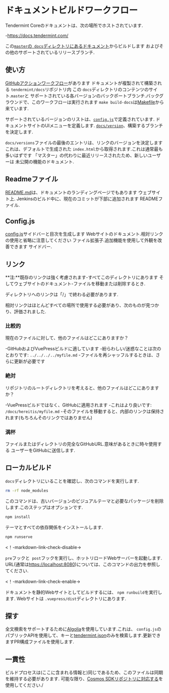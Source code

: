 # ドキュメントビルドワークフロー

Tendermint Coreのドキュメントは、次の場所でホストされています.

-<https://docs.tendermint.com/>

この[`master`の` docs`ディレクトリにあるドキュメント](https://github.com/tendermint/tendermint/tree/master/docs)からビルドします
およびその他のサポートされているリリースブランチ.

## 使い方

[GitHubアクションワークフロー](https://github.com/tendermint/docs/actions/workflows/deployment.yml)があります
ドキュメントが複製されて構築される `tendermint/docs`リポジトリ内
この `docs`ディレクトリのコンテンツのサイト.`master`と
サポートされている各バージョンのバックポートブランチ.バックグラウンドで、このワークフローは実行されます
`make build-docs`は[Makefile](../Makefile#L214)から来ています.

サポートされているバージョンのリストは、[`config.js`](./.vuepress/config.js)で定義されています.
ドキュメントサイトのUIメニューを定義します.
[`docs/version`](./versions)、構築するブランチを決定します.

`docs/versions`ファイルの最後のエントリは、リンクのバージョンを決定します
これは、デフォルトで生成された `index.html`から取得されます.これは通常最も多いはずです
「マスター」の代わりに最近リリースされたため、新しいユーザーは
未公開の機能のドキュメント.

## Readmeファイル

[README.md](./README.md)は、ドキュメントのランディングページでもあります
ウェブサイト上. Jenkinsのビルド中に、現在のコミットが下部に追加されます
READMEファイル.

## Config.js

[config.js](./.vuepress/config.js)サイドバーと目次を生成します
Webサイトのドキュメント.相対リンクの使用と省略に注意してください
ファイル拡張子.追加機能を使用して外観を改善できます
サイドバー.

## リンク

**注:**既存のリンクは強く考慮されます-すべてこのディレクトリにあります
そしてウェブサイトのドキュメント-ファイルを移動または削除するとき.

ディレクトリへのリンクは「/」で終わる必要があります.

相対リンクはほとんどすべての場所で使用する必要があり、次のものが見つかり、評価されました.

### 比較的

現在のファイルに対して、他のファイルはどこにありますか？

-GitHubおよびVuePressビルドに適しています
-紛らわしい/迷惑なことは次のとおりです: `../../../../myfile.md`
-ファイルを再シャッフルするときは、さらに更新が必要です

### 絶対

リポジトリのルートディレクトリを考えると、他のファイルはどこにありますか？

-VuePressビルドではなく、GitHubに適用されます
-これはより良いです: `/docs/hereitis/myfile.md`
-そのファイルを移動すると、内部のリンクは保持されます(もちろんそのリンクではありません)

### 満杯

ファイルまたはディレクトリの完全なGitHubURL.意味があるときに時々使用する
ユーザーをGitHubに送信します.

## ローカルビルド

`docs`ディレクトリにいることを確認し、次のコマンドを実行します.

```bash
rm -rf node_modules
```

このコマンドは、古いバージョンのビジュアルテーマと必要なパッケージを削除します.このステップはオプションです.

```bash
npm install
```

テーマとすべての依存関係をインストールします.

```bash
npm runserve
```

<！-markdown-link-check-disable->

`pre`フックと` post`フックを実行し、ホットリロードWebサーバーを起動します. URL(通常は<https://localhost:8080>)については、このコマンドの出力を参照してください.

<！-markdown-link-check-enable->

ドキュメントを静的Webサイトとしてビルドするには、 `npm runbuild`を実行します. Webサイトは `.vuepress/dist`ディレクトリにあります.

## 探す

全文検索をサポートするために[Algolia](https://www.algolia.com)を使用しています.これは、 `config.js`のパブリックAPIを使用して、キーと[tendermint.json](https://github.com/algolia/docsearch-configs/blob/master/configs/tendermint.json)のみを検索します.更新できますPR構成ファイルを使用します.

## 一貫性

ビルドプロセスは(ここに含まれる情報と)同じであるため、このファイルは同期を維持する必要があります.
可能な限り、[Cosmos SDKリポジトリに対応する](https://github.com/cosmos/cosmos-sdk/blob/master/docs/DOCS_README.md)を使用してください./
